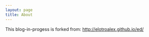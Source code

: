 ```yaml
---
layout: page
title: About
---
```


This blog-in-progess is forked from: http://elotroalex.github.io/ed/
